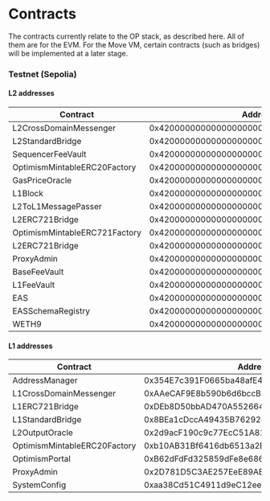 # Contracts

The contracts currently relate to the OP stack, as described here. All of them are for the EVM. For the Move VM, certain contracts (such as bridges) will be implemented at a later stage.

### Testnet (Sepolia)

#### L2 addresses

| Contract                      | Address                                    |
| ----------------------------- | ------------------------------------------ |
| L2CrossDomainMessenger        | 0x4200000000000000000000000000000000000007 |
| L2StandardBridge              | 0x4200000000000000000000000000000000000010 |
| SequencerFeeVault             | 0x4200000000000000000000000000000000000011 |
| OptimismMintableERC20Factory  | 0x4200000000000000000000000000000000000012 |
| GasPriceOracle                | 0x420000000000000000000000000000000000000F |
| L1Block                       | 0x4200000000000000000000000000000000000015 |
| L2ToL1MessagePasser           | 0x4200000000000000000000000000000000000016 |
| L2ERC721Bridge                | 0x4200000000000000000000000000000000000014 |
| OptimismMintableERC721Factory | 0x4200000000000000000000000000000000000017 |
| L2ERC721Bridge                | 0x4200000000000000000000000000000000000014 |
| ProxyAdmin                    | 0x4200000000000000000000000000000000000018 |
| BaseFeeVault                  | 0x4200000000000000000000000000000000000019 |
| L1FeeVault                    | 0x420000000000000000000000000000000000001a |
| EAS                           | 0x4200000000000000000000000000000000000021 |
| EASSchemaRegistry             | 0x4200000000000000000000000000000000000020 |
| WETH9                         | 0x4200000000000000000000000000000000000006 |

#### L1 addresses

| Contract                     | Address                                    |
| ---------------------------- | ------------------------------------------ |
| AddressManager               | 0x354E7c391F0665ba48afE4F41a789D0A7b2EeB51 |
| L1CrossDomainMessenger       | 0xAAeCAF9E8b590b6d6bccBB73A2d3E9A5e41e275a |
| L1ERC721Bridge               | 0xDEb8D50bbAD470A552664D12A0914b3DB913B76b |
| L1StandardBridge             | 0x8BEa1cDccA49435B76292c34563d49F38cae355e |
| L2OutputOracle               | 0x2d9acF190c9c77EcC51A8141e12b5C53cFB786F2 |
| OptimismMintableERC20Factory | 0xb10AB31Bf6416db6513a2BC207bC4Bc1bbdC4A75 |
| OptimismPortal               | 0xB62dFdFd325859dFe8e686FBDBb38Dc995a8C42A |
| ProxyAdmin                   | 0x2D781D5C3AE257EeE89ABD9613b5e90E3f44dB28 |
| SystemConfig                 | 0xaa38Cd51C4911d9eC12eef2dd7c6a5136c663358 |

